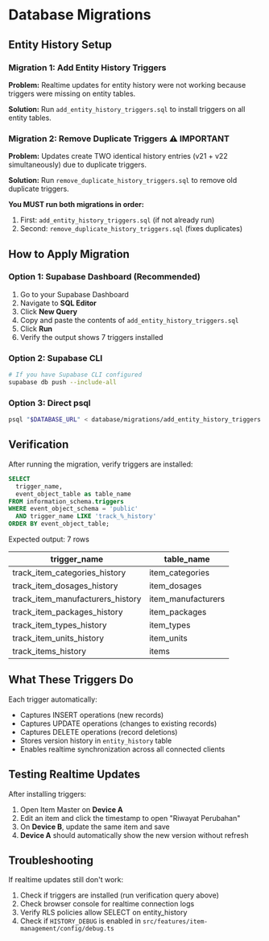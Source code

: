# Database Migrations

## Entity History Setup

### Migration 1: Add Entity History Triggers

**Problem:** Realtime updates for entity history were not working because triggers were missing on entity tables.

**Solution:** Run `add_entity_history_triggers.sql` to install triggers on all entity tables.

### Migration 2: Remove Duplicate Triggers ⚠️ **IMPORTANT**

**Problem:** Updates create TWO identical history entries (v21 + v22 simultaneously) due to duplicate triggers.

**Solution:** Run `remove_duplicate_history_triggers.sql` to remove old duplicate triggers.

**You MUST run both migrations in order:**

1. First: `add_entity_history_triggers.sql` (if not already run)
2. Second: `remove_duplicate_history_triggers.sql` (fixes duplicates)

## How to Apply Migration

### Option 1: Supabase Dashboard (Recommended)

1. Go to your Supabase Dashboard
2. Navigate to **SQL Editor**
3. Click **New Query**
4. Copy and paste the contents of `add_entity_history_triggers.sql`
5. Click **Run**
6. Verify the output shows 7 triggers installed

### Option 2: Supabase CLI

```bash
# If you have Supabase CLI configured
supabase db push --include-all
```

### Option 3: Direct psql

```bash
psql "$DATABASE_URL" < database/migrations/add_entity_history_triggers.sql
```

## Verification

After running the migration, verify triggers are installed:

```sql
SELECT
  trigger_name,
  event_object_table as table_name
FROM information_schema.triggers
WHERE event_object_schema = 'public'
  AND trigger_name LIKE 'track_%_history'
ORDER BY event_object_table;
```

Expected output: 7 rows

| trigger_name                     | table_name         |
| -------------------------------- | ------------------ |
| track_item_categories_history    | item_categories    |
| track_item_dosages_history       | item_dosages       |
| track_item_manufacturers_history | item_manufacturers |
| track_item_packages_history      | item_packages      |
| track_item_types_history         | item_types         |
| track_item_units_history         | item_units         |
| track_items_history              | items              |

## What These Triggers Do

Each trigger automatically:

- Captures INSERT operations (new records)
- Captures UPDATE operations (changes to existing records)
- Captures DELETE operations (record deletions)
- Stores version history in `entity_history` table
- Enables realtime synchronization across all connected clients

## Testing Realtime Updates

After installing triggers:

1. Open Item Master on **Device A**
2. Edit an item and click the timestamp to open "Riwayat Perubahan"
3. On **Device B**, update the same item and save
4. **Device A** should automatically show the new version without refresh

## Troubleshooting

If realtime updates still don't work:

1. Check if triggers are installed (run verification query above)
2. Check browser console for realtime connection logs
3. Verify RLS policies allow SELECT on entity_history
4. Check if `HISTORY_DEBUG` is enabled in `src/features/item-management/config/debug.ts`
